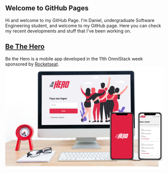 ## Welcome to GitHub Pages

Hi and welcome to my GitHub Page. I'm Daniel, undergraduate Software Engineering student, and welcome to my GitHub page. Here you can check my recent developments and stuff that I've been working on.

## [Be The Hero](https://github.com/danielcstock/be-the-hero)
Be the Hero is a mobile app developed in the 11th OmniStack week sponsored by [Rocketseat](https://rocketseat.com.br/).
![Be the hero](assets/be-the-hero.png)
